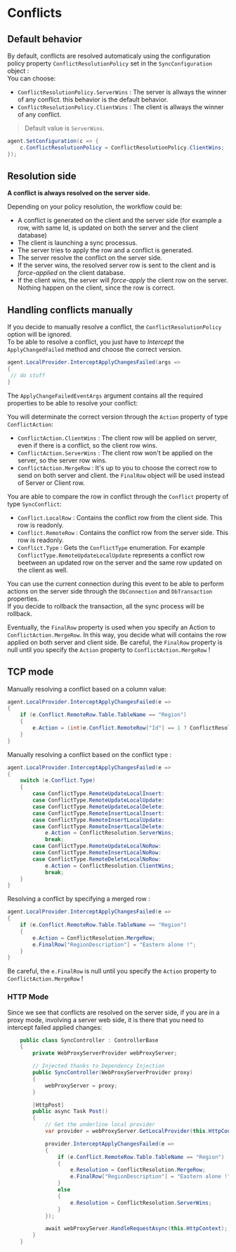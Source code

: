 # Conflicts

## Default behavior

By default, conflicts are resolved automaticaly using the configuration policy property `ConflictResolutionPolicy` set in the `SyncConfiguration` object :  
You can choose: 
* `ConflictResolutionPolicy.ServerWins` : The server is allways the winner of any conflict. this behavior is the default behavior.
* `ConflictResolutionPolicy.ClientWins` : The client is allways the winner of any conflict.

> Default value is `ServerWins`.

``` cs
agent.SetConfiguration(c => {
    c.ConflictResolutionPolicy = ConflictResolutionPolicy.ClientWins;
});
``` 

## Resolution side

**A conflict is always resolved on the server side.**

Depending on your policy resolution, the workflow could be:
* A conflict is generated on the client and the server side (for example a row, with same Id, is updated on both the server and the client database)
* The client is launching a sync processus.
* The server tries to apply the row and a conflict is generated.
* The server resolve the conflict on the server side.
* If the server wins, the resolved server row is sent to the client and is *force-applied* on the client database.
* If the client wins, the server will *force-apply* the client row on the server. Nothing happen on the client, since the row is correct.


## Handling conflicts manually

If you decide to manually resolve a conflict, the `ConflictResolutionPolicy` option will be ignored.  
To be able to resolve a conflict, you just have to *Intercept*  the `ApplyChangedFailed` method and choose the correct version.  

``` cs
agent.LocalProvider.InterceptApplyChangesFailed(args =>
{
 // do stuff
}
```

The `ApplyChangeFailedEventArgs` argument contains all the required properties to be able to resolve your conflict:

You will determinate the correct version through the `Action` property of type `ConflictAction`:
* `ConflictAction.ClientWins` : The client row will be applied on server, even if there is a conflict, so the client row wins.
* `ConflictAction.ServerWins` : The client row won't be applied on the server, so the server row wins.
* `ConflictAction.MergeRow`   : It's up to you to choose the correct row to send on both server and client. the `FinalRow` object will be used instead of Server or Client row.

You are able to compare the row in conflict through the `Conflict` property of type `SyncConflict`:
* `Conflict.LocalRow`   : Contains the conflict row from the client side. This row is readonly.
* `Conflict.RemoteRow`  : Contains the conflict row from the server side. This row is readonly.
* `Conflict.Type`       : Gets the `ConflictType` enumeration. For example `ConflictType.RemoteUpdateLocalUpdate` represents a conflict row beetween an updated row on the server and the same row updated on the client as well.

You can use the current connection during this event to be able to perform actions on the server side through the `DbConnection` and `DbTransaction` properties.  
If you decide to rollback the transaction, all the sync process will be rollback. 

Eventually, the `FinalRow` property is used when you specify an Action to `ConflictAction.MergeRow`. In this way, you decide what will contains the row applied on both server and client side. Be careful, the `FinalRow` property is null until you specify the `Action` property to `ConflictAction.MergeRow` !

## TCP mode

Manually resolving a conflict based on a column value:

``` cs
agent.LocalProvider.InterceptApplyChangesFailed(e =>
{
    if (e.Conflict.RemoteRow.Table.TableName == "Region")
    {
        e.Action = (int)e.Conflict.RemoteRow["Id"] == 1 ? ConflictResolution.ClientWins : ConflictResolution.ServerWins;
    }
}
```

Manually resolving a conflict based on the conflict type :

``` cs
agent.LocalProvider.InterceptApplyChangesFailed(e =>
{
    switch (e.Conflict.Type)
    {
        case ConflictType.RemoteUpdateLocalInsert:
        case ConflictType.RemoteUpdateLocalUpdate:
        case ConflictType.RemoteUpdateLocalDelete:
        case ConflictType.RemoteInsertLocalInsert:
        case ConflictType.RemoteInsertLocalUpdate:
        case ConflictType.RemoteInsertLocalDelete:
            e.Action = ConflictResolution.ServerWins;
            break;
        case ConflictType.RemoteUpdateLocalNoRow:
        case ConflictType.RemoteInsertLocalNoRow:
        case ConflictType.RemoteDeleteLocalNoRow:
            e.Action = ConflictResolution.ClientWins;
            break;
    }
}
```

Resolving a conflict by specifying a merged row :

``` cs
agent.LocalProvider.InterceptApplyChangesFailed(e =>
{
    if (e.Conflict.RemoteRow.Table.TableName == "Region")
    {
        e.Action = ConflictResolution.MergeRow;
        e.FinalRow["RegionDescription"] = "Eastern alone !";
    }
}
```
Be careful, the `e.FinalRow` is null until you specify the `Action` property to `ConflictAction.MergeRow` !

### HTTP Mode

Since we see that conflicts are resolved on the server side, if you are in a proxy mode, involving a server web side, it is there that you need to intercept failed applied changes:

``` csharp
    public class SyncController : ControllerBase
    {
        private WebProxyServerProvider webProxyServer;

        // Injected thanks to Dependency Injection
        public SyncController(WebProxyServerProvider proxy)
        {
            webProxyServer = proxy;
        }

        [HttpPost]
        public async Task Post()
        {
            // Get the underline local provider
            var provider = webProxyServer.GetLocalProvider(this.HttpContext);

            provider.InterceptApplyChangesFailed(e =>
            {
                if (e.Conflict.RemoteRow.Table.TableName == "Region")
                {
                    e.Resolution = ConflictResolution.MergeRow;
                    e.FinalRow["RegionDescription"] = "Eastern alone !";
                }
                else
                {
                    e.Resolution = ConflictResolution.ServerWins;
                }
            });

            await webProxyServer.HandleRequestAsync(this.HttpContext);
        }
    }
```